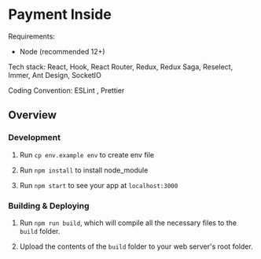 # Payment Inside

Requirements:

- Node (recommended 12+)

Tech stack: React, Hook, React Router, Redux, Redux Saga, Reselect, Immer, Ant Design, SocketIO

Coding Convention: ESLint , Prettier

## Overview

### Development

1. Run `cp env.example env` to create env file

2. Run `npm install` to install node_module

3. Run `npm start` to see your app at `localhost:3000`

### Building & Deploying

1.  Run `npm run build`, which will compile all the necessary files to the
    `build` folder.

2.  Upload the contents of the `build` folder to your web server's root folder.
